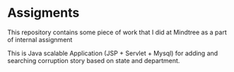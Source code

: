 # Assigments

This repository contains some piece of work that I did at Mindtree as a part of internal assignment

This is Java scalable Application (JSP + Servlet + Mysql) for adding and searching corruption story based on state and department.
